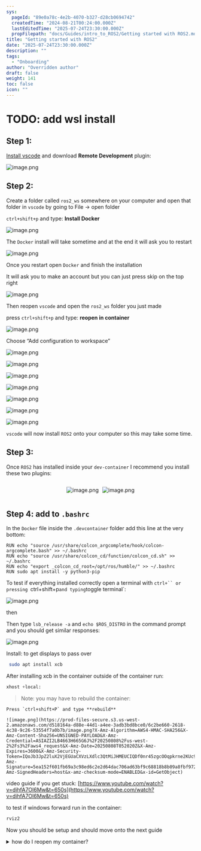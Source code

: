 ```yaml
---
sys:
  pageId: "89e0a78c-4e2b-4070-b327-d28cb0694742"
  createdTime: "2024-08-21T00:24:00.000Z"
  lastEditedTime: "2025-07-24T23:30:00.000Z"
  propFilepath: "docs/Guides/intro_to_ROS2/Getting started with ROS2.md"
title: "Getting started with ROS2"
date: "2025-07-24T23:30:00.000Z"
description: ""
tags:
  - "Onboarding"
author: "Overridden author"
draft: false
weight: 141
toc: false
icon: ""
---
```


# TODO: add wsl install

## Step 1:

[Install vscode](https://code.visualstudio.com/download) and download **Remote Development** plugin:

![image.png](https://prod-files-secure.s3.us-west-2.amazonaws.com/d518164a-d88e-44d1-a4ee-3adb3bd8bce0/efb52993-1881-4a40-b95e-6f020334f022/image.png?X-Amz-Algorithm=AWS4-HMAC-SHA256&X-Amz-Content-Sha256=UNSIGNED-PAYLOAD&X-Amz-Credential=ASIAZI2LB466UQNK4VBB%2F20250808%2Fus-west-2%2Fs3%2Faws4_request&X-Amz-Date=20250808T052011Z&X-Amz-Expires=3600&X-Amz-Security-Token=IQoJb3JpZ2luX2VjEGUaCXVzLXdlc3QtMiJHMEUCIQDbSiX8%2F070KkZBaV7bfTLz8IGDZVpF2wJvV2myV%2Fg5fgIgN6IXSFxw3lv8lcmUl2gvowS8olRjCLaRYpz6qiSjrRcqiAQInv%2F%2F%2F%2F%2F%2F%2F%2F%2F%2FARAAGgw2Mzc0MjMxODM4MDUiDNMlby6bSHfWJyaRbircAwKf27Ba97%2FHIqnt%2BLwELB5KdFRX%2FeunsXcwBWdSiE0hG8fYU3mPGGihdQ8x2C1Dy2Ys%2Fn8T2Iz%2BUK%2B78SDP4aCbhgAa2JJ%2BgIbqgaQMQDsgJ4uU%2FxhweSj9wDPZtwDigoPb9E7xCFpMyPw8MQGORH3gka2bTeJCCsHY5e9wuR57P2LrJVRA8zu9pd2gdaWdp15AkIH%2Fz992%2BqZtvL%2BusOK1spEyuS%2FA9VDiGg1OhhwtOEBMmjLQBYjSxOTUi4%2F3D4H1MALddFYMfhyDcguJOLvw6%2FcHUoOzEQ3UgvXhB5YqAHQ%2FU4AVRpg%2FGm8lihcHmDRD7ljeDGUOy2EgBHXR5cgK92w8WpHeibDAVRDGqG%2BuMXoCNSAriGQ1pVt%2B5xoVjNOcXRO9pyQxn8i19GRv576WpfWNjG%2BiZiPH7QU0xrSiEpltayhsY%2BogrG64%2BvcP2C6ulEkRR9ZXeHW4cI6otfLZFepwx%2BSnhYzNrfMg6idWG8%2BPwTcrtgut%2B8rgF8p3Be4jlxncHHqxESn%2FqlPKnP1vAU9DrD87%2FIActR%2F8z5zOnu7IS3hayyzdazX1e7qH%2BVqFsDYPQsRPdwwA2HgJtXWVSZZimtkO0tz9Yq5WH2gRxDbzsy%2FfsqDlI%2FSUMJb71cQGOqUB5qnMc9lY1DjWUJLQ2ybvrkFo02w90fdBClFOgLf%2F6lStNQ9h12Q3Oo1oq4Gk2JI5q8u3AiIjIwRqgDL9MCndq9KauJ6UY%2Bar9cMlE%2FjddT5hmuBy6VixfK69CvUBNUmzvHfLBWF%2BtuX95BkHNZ1e5nQ0wlgRytz9TCX7ydnqaMkj1Fc5sHOnwxEtIedYshq3CZ8EsJsr4%2B%2FwKnPJuOazOC%2Bq5qqA&X-Amz-Signature=655262d388941e82ae588363fbf88ea2f56a5ee107aec9d8ef355871315cd7bb&X-Amz-SignedHeaders=host&x-amz-checksum-mode=ENABLED&x-id=GetObject)

## Step 2:

Create a folder called `ros2_ws` somewhere on your computer and open that folder in `vscode` by going to File → open folder 

`ctrl+shift+p` and type: **Install Docker**

![image.png](https://prod-files-secure.s3.us-west-2.amazonaws.com/d518164a-d88e-44d1-a4ee-3adb3bd8bce0/2269dc0e-1cd5-47ff-bceb-c04ad9b2eab0/image.png?X-Amz-Algorithm=AWS4-HMAC-SHA256&X-Amz-Content-Sha256=UNSIGNED-PAYLOAD&X-Amz-Credential=ASIAZI2LB466UQNK4VBB%2F20250808%2Fus-west-2%2Fs3%2Faws4_request&X-Amz-Date=20250808T052011Z&X-Amz-Expires=3600&X-Amz-Security-Token=IQoJb3JpZ2luX2VjEGUaCXVzLXdlc3QtMiJHMEUCIQDbSiX8%2F070KkZBaV7bfTLz8IGDZVpF2wJvV2myV%2Fg5fgIgN6IXSFxw3lv8lcmUl2gvowS8olRjCLaRYpz6qiSjrRcqiAQInv%2F%2F%2F%2F%2F%2F%2F%2F%2F%2FARAAGgw2Mzc0MjMxODM4MDUiDNMlby6bSHfWJyaRbircAwKf27Ba97%2FHIqnt%2BLwELB5KdFRX%2FeunsXcwBWdSiE0hG8fYU3mPGGihdQ8x2C1Dy2Ys%2Fn8T2Iz%2BUK%2B78SDP4aCbhgAa2JJ%2BgIbqgaQMQDsgJ4uU%2FxhweSj9wDPZtwDigoPb9E7xCFpMyPw8MQGORH3gka2bTeJCCsHY5e9wuR57P2LrJVRA8zu9pd2gdaWdp15AkIH%2Fz992%2BqZtvL%2BusOK1spEyuS%2FA9VDiGg1OhhwtOEBMmjLQBYjSxOTUi4%2F3D4H1MALddFYMfhyDcguJOLvw6%2FcHUoOzEQ3UgvXhB5YqAHQ%2FU4AVRpg%2FGm8lihcHmDRD7ljeDGUOy2EgBHXR5cgK92w8WpHeibDAVRDGqG%2BuMXoCNSAriGQ1pVt%2B5xoVjNOcXRO9pyQxn8i19GRv576WpfWNjG%2BiZiPH7QU0xrSiEpltayhsY%2BogrG64%2BvcP2C6ulEkRR9ZXeHW4cI6otfLZFepwx%2BSnhYzNrfMg6idWG8%2BPwTcrtgut%2B8rgF8p3Be4jlxncHHqxESn%2FqlPKnP1vAU9DrD87%2FIActR%2F8z5zOnu7IS3hayyzdazX1e7qH%2BVqFsDYPQsRPdwwA2HgJtXWVSZZimtkO0tz9Yq5WH2gRxDbzsy%2FfsqDlI%2FSUMJb71cQGOqUB5qnMc9lY1DjWUJLQ2ybvrkFo02w90fdBClFOgLf%2F6lStNQ9h12Q3Oo1oq4Gk2JI5q8u3AiIjIwRqgDL9MCndq9KauJ6UY%2Bar9cMlE%2FjddT5hmuBy6VixfK69CvUBNUmzvHfLBWF%2BtuX95BkHNZ1e5nQ0wlgRytz9TCX7ydnqaMkj1Fc5sHOnwxEtIedYshq3CZ8EsJsr4%2B%2FwKnPJuOazOC%2Bq5qqA&X-Amz-Signature=58649c9f9e125c992145e8364ed0c44d1061c40d45d0a822974c4edb8a0429dd&X-Amz-SignedHeaders=host&x-amz-checksum-mode=ENABLED&x-id=GetObject)

The `Docker` install will take sometime and at the end it will ask you to restart

![image.png](https://prod-files-secure.s3.us-west-2.amazonaws.com/d518164a-d88e-44d1-a4ee-3adb3bd8bce0/ed233f78-be33-4b1f-b89c-9c346c0e961e/image.png?X-Amz-Algorithm=AWS4-HMAC-SHA256&X-Amz-Content-Sha256=UNSIGNED-PAYLOAD&X-Amz-Credential=ASIAZI2LB466UQNK4VBB%2F20250808%2Fus-west-2%2Fs3%2Faws4_request&X-Amz-Date=20250808T052011Z&X-Amz-Expires=3600&X-Amz-Security-Token=IQoJb3JpZ2luX2VjEGUaCXVzLXdlc3QtMiJHMEUCIQDbSiX8%2F070KkZBaV7bfTLz8IGDZVpF2wJvV2myV%2Fg5fgIgN6IXSFxw3lv8lcmUl2gvowS8olRjCLaRYpz6qiSjrRcqiAQInv%2F%2F%2F%2F%2F%2F%2F%2F%2F%2FARAAGgw2Mzc0MjMxODM4MDUiDNMlby6bSHfWJyaRbircAwKf27Ba97%2FHIqnt%2BLwELB5KdFRX%2FeunsXcwBWdSiE0hG8fYU3mPGGihdQ8x2C1Dy2Ys%2Fn8T2Iz%2BUK%2B78SDP4aCbhgAa2JJ%2BgIbqgaQMQDsgJ4uU%2FxhweSj9wDPZtwDigoPb9E7xCFpMyPw8MQGORH3gka2bTeJCCsHY5e9wuR57P2LrJVRA8zu9pd2gdaWdp15AkIH%2Fz992%2BqZtvL%2BusOK1spEyuS%2FA9VDiGg1OhhwtOEBMmjLQBYjSxOTUi4%2F3D4H1MALddFYMfhyDcguJOLvw6%2FcHUoOzEQ3UgvXhB5YqAHQ%2FU4AVRpg%2FGm8lihcHmDRD7ljeDGUOy2EgBHXR5cgK92w8WpHeibDAVRDGqG%2BuMXoCNSAriGQ1pVt%2B5xoVjNOcXRO9pyQxn8i19GRv576WpfWNjG%2BiZiPH7QU0xrSiEpltayhsY%2BogrG64%2BvcP2C6ulEkRR9ZXeHW4cI6otfLZFepwx%2BSnhYzNrfMg6idWG8%2BPwTcrtgut%2B8rgF8p3Be4jlxncHHqxESn%2FqlPKnP1vAU9DrD87%2FIActR%2F8z5zOnu7IS3hayyzdazX1e7qH%2BVqFsDYPQsRPdwwA2HgJtXWVSZZimtkO0tz9Yq5WH2gRxDbzsy%2FfsqDlI%2FSUMJb71cQGOqUB5qnMc9lY1DjWUJLQ2ybvrkFo02w90fdBClFOgLf%2F6lStNQ9h12Q3Oo1oq4Gk2JI5q8u3AiIjIwRqgDL9MCndq9KauJ6UY%2Bar9cMlE%2FjddT5hmuBy6VixfK69CvUBNUmzvHfLBWF%2BtuX95BkHNZ1e5nQ0wlgRytz9TCX7ydnqaMkj1Fc5sHOnwxEtIedYshq3CZ8EsJsr4%2B%2FwKnPJuOazOC%2Bq5qqA&X-Amz-Signature=ea4db132560c5e1739fcac2436ff7bdb3818caaa55bd6c0f1c50097e7f1b9173&X-Amz-SignedHeaders=host&x-amz-checksum-mode=ENABLED&x-id=GetObject)

Once you restart open `Docker` and finish the installation

It will ask you to make an account but you can just press skip on the top right

![image.png](https://prod-files-secure.s3.us-west-2.amazonaws.com/d518164a-d88e-44d1-a4ee-3adb3bd8bce0/21010ad9-1659-4fd9-9f59-9932a09b2a3d/image.png?X-Amz-Algorithm=AWS4-HMAC-SHA256&X-Amz-Content-Sha256=UNSIGNED-PAYLOAD&X-Amz-Credential=ASIAZI2LB466UQNK4VBB%2F20250808%2Fus-west-2%2Fs3%2Faws4_request&X-Amz-Date=20250808T052011Z&X-Amz-Expires=3600&X-Amz-Security-Token=IQoJb3JpZ2luX2VjEGUaCXVzLXdlc3QtMiJHMEUCIQDbSiX8%2F070KkZBaV7bfTLz8IGDZVpF2wJvV2myV%2Fg5fgIgN6IXSFxw3lv8lcmUl2gvowS8olRjCLaRYpz6qiSjrRcqiAQInv%2F%2F%2F%2F%2F%2F%2F%2F%2F%2FARAAGgw2Mzc0MjMxODM4MDUiDNMlby6bSHfWJyaRbircAwKf27Ba97%2FHIqnt%2BLwELB5KdFRX%2FeunsXcwBWdSiE0hG8fYU3mPGGihdQ8x2C1Dy2Ys%2Fn8T2Iz%2BUK%2B78SDP4aCbhgAa2JJ%2BgIbqgaQMQDsgJ4uU%2FxhweSj9wDPZtwDigoPb9E7xCFpMyPw8MQGORH3gka2bTeJCCsHY5e9wuR57P2LrJVRA8zu9pd2gdaWdp15AkIH%2Fz992%2BqZtvL%2BusOK1spEyuS%2FA9VDiGg1OhhwtOEBMmjLQBYjSxOTUi4%2F3D4H1MALddFYMfhyDcguJOLvw6%2FcHUoOzEQ3UgvXhB5YqAHQ%2FU4AVRpg%2FGm8lihcHmDRD7ljeDGUOy2EgBHXR5cgK92w8WpHeibDAVRDGqG%2BuMXoCNSAriGQ1pVt%2B5xoVjNOcXRO9pyQxn8i19GRv576WpfWNjG%2BiZiPH7QU0xrSiEpltayhsY%2BogrG64%2BvcP2C6ulEkRR9ZXeHW4cI6otfLZFepwx%2BSnhYzNrfMg6idWG8%2BPwTcrtgut%2B8rgF8p3Be4jlxncHHqxESn%2FqlPKnP1vAU9DrD87%2FIActR%2F8z5zOnu7IS3hayyzdazX1e7qH%2BVqFsDYPQsRPdwwA2HgJtXWVSZZimtkO0tz9Yq5WH2gRxDbzsy%2FfsqDlI%2FSUMJb71cQGOqUB5qnMc9lY1DjWUJLQ2ybvrkFo02w90fdBClFOgLf%2F6lStNQ9h12Q3Oo1oq4Gk2JI5q8u3AiIjIwRqgDL9MCndq9KauJ6UY%2Bar9cMlE%2FjddT5hmuBy6VixfK69CvUBNUmzvHfLBWF%2BtuX95BkHNZ1e5nQ0wlgRytz9TCX7ydnqaMkj1Fc5sHOnwxEtIedYshq3CZ8EsJsr4%2B%2FwKnPJuOazOC%2Bq5qqA&X-Amz-Signature=945fb661fd3723e34e7333cfdc7af1a63f1f9139a4a92a635e02f78522460769&X-Amz-SignedHeaders=host&x-amz-checksum-mode=ENABLED&x-id=GetObject)

Then reopen `vscode` and open the `ros2_ws` folder you just made

press `ctrl+shift+p` and type: **reopen in container**

![image.png](https://prod-files-secure.s3.us-west-2.amazonaws.com/d518164a-d88e-44d1-a4ee-3adb3bd8bce0/4e93b8c2-41ad-488c-8095-c74205196118/image.png?X-Amz-Algorithm=AWS4-HMAC-SHA256&X-Amz-Content-Sha256=UNSIGNED-PAYLOAD&X-Amz-Credential=ASIAZI2LB466UQNK4VBB%2F20250808%2Fus-west-2%2Fs3%2Faws4_request&X-Amz-Date=20250808T052011Z&X-Amz-Expires=3600&X-Amz-Security-Token=IQoJb3JpZ2luX2VjEGUaCXVzLXdlc3QtMiJHMEUCIQDbSiX8%2F070KkZBaV7bfTLz8IGDZVpF2wJvV2myV%2Fg5fgIgN6IXSFxw3lv8lcmUl2gvowS8olRjCLaRYpz6qiSjrRcqiAQInv%2F%2F%2F%2F%2F%2F%2F%2F%2F%2FARAAGgw2Mzc0MjMxODM4MDUiDNMlby6bSHfWJyaRbircAwKf27Ba97%2FHIqnt%2BLwELB5KdFRX%2FeunsXcwBWdSiE0hG8fYU3mPGGihdQ8x2C1Dy2Ys%2Fn8T2Iz%2BUK%2B78SDP4aCbhgAa2JJ%2BgIbqgaQMQDsgJ4uU%2FxhweSj9wDPZtwDigoPb9E7xCFpMyPw8MQGORH3gka2bTeJCCsHY5e9wuR57P2LrJVRA8zu9pd2gdaWdp15AkIH%2Fz992%2BqZtvL%2BusOK1spEyuS%2FA9VDiGg1OhhwtOEBMmjLQBYjSxOTUi4%2F3D4H1MALddFYMfhyDcguJOLvw6%2FcHUoOzEQ3UgvXhB5YqAHQ%2FU4AVRpg%2FGm8lihcHmDRD7ljeDGUOy2EgBHXR5cgK92w8WpHeibDAVRDGqG%2BuMXoCNSAriGQ1pVt%2B5xoVjNOcXRO9pyQxn8i19GRv576WpfWNjG%2BiZiPH7QU0xrSiEpltayhsY%2BogrG64%2BvcP2C6ulEkRR9ZXeHW4cI6otfLZFepwx%2BSnhYzNrfMg6idWG8%2BPwTcrtgut%2B8rgF8p3Be4jlxncHHqxESn%2FqlPKnP1vAU9DrD87%2FIActR%2F8z5zOnu7IS3hayyzdazX1e7qH%2BVqFsDYPQsRPdwwA2HgJtXWVSZZimtkO0tz9Yq5WH2gRxDbzsy%2FfsqDlI%2FSUMJb71cQGOqUB5qnMc9lY1DjWUJLQ2ybvrkFo02w90fdBClFOgLf%2F6lStNQ9h12Q3Oo1oq4Gk2JI5q8u3AiIjIwRqgDL9MCndq9KauJ6UY%2Bar9cMlE%2FjddT5hmuBy6VixfK69CvUBNUmzvHfLBWF%2BtuX95BkHNZ1e5nQ0wlgRytz9TCX7ydnqaMkj1Fc5sHOnwxEtIedYshq3CZ8EsJsr4%2B%2FwKnPJuOazOC%2Bq5qqA&X-Amz-Signature=353d49039f99df4d2bec4d737cbf6101485b361e21e86ddae4aa3eafe43a41a5&X-Amz-SignedHeaders=host&x-amz-checksum-mode=ENABLED&x-id=GetObject)

Choose “Add configuration to workspace”

![image.png](https://prod-files-secure.s3.us-west-2.amazonaws.com/d518164a-d88e-44d1-a4ee-3adb3bd8bce0/9560b282-5060-4989-ba37-97e7b2c22476/image.png?X-Amz-Algorithm=AWS4-HMAC-SHA256&X-Amz-Content-Sha256=UNSIGNED-PAYLOAD&X-Amz-Credential=ASIAZI2LB466UQNK4VBB%2F20250808%2Fus-west-2%2Fs3%2Faws4_request&X-Amz-Date=20250808T052011Z&X-Amz-Expires=3600&X-Amz-Security-Token=IQoJb3JpZ2luX2VjEGUaCXVzLXdlc3QtMiJHMEUCIQDbSiX8%2F070KkZBaV7bfTLz8IGDZVpF2wJvV2myV%2Fg5fgIgN6IXSFxw3lv8lcmUl2gvowS8olRjCLaRYpz6qiSjrRcqiAQInv%2F%2F%2F%2F%2F%2F%2F%2F%2F%2FARAAGgw2Mzc0MjMxODM4MDUiDNMlby6bSHfWJyaRbircAwKf27Ba97%2FHIqnt%2BLwELB5KdFRX%2FeunsXcwBWdSiE0hG8fYU3mPGGihdQ8x2C1Dy2Ys%2Fn8T2Iz%2BUK%2B78SDP4aCbhgAa2JJ%2BgIbqgaQMQDsgJ4uU%2FxhweSj9wDPZtwDigoPb9E7xCFpMyPw8MQGORH3gka2bTeJCCsHY5e9wuR57P2LrJVRA8zu9pd2gdaWdp15AkIH%2Fz992%2BqZtvL%2BusOK1spEyuS%2FA9VDiGg1OhhwtOEBMmjLQBYjSxOTUi4%2F3D4H1MALddFYMfhyDcguJOLvw6%2FcHUoOzEQ3UgvXhB5YqAHQ%2FU4AVRpg%2FGm8lihcHmDRD7ljeDGUOy2EgBHXR5cgK92w8WpHeibDAVRDGqG%2BuMXoCNSAriGQ1pVt%2B5xoVjNOcXRO9pyQxn8i19GRv576WpfWNjG%2BiZiPH7QU0xrSiEpltayhsY%2BogrG64%2BvcP2C6ulEkRR9ZXeHW4cI6otfLZFepwx%2BSnhYzNrfMg6idWG8%2BPwTcrtgut%2B8rgF8p3Be4jlxncHHqxESn%2FqlPKnP1vAU9DrD87%2FIActR%2F8z5zOnu7IS3hayyzdazX1e7qH%2BVqFsDYPQsRPdwwA2HgJtXWVSZZimtkO0tz9Yq5WH2gRxDbzsy%2FfsqDlI%2FSUMJb71cQGOqUB5qnMc9lY1DjWUJLQ2ybvrkFo02w90fdBClFOgLf%2F6lStNQ9h12Q3Oo1oq4Gk2JI5q8u3AiIjIwRqgDL9MCndq9KauJ6UY%2Bar9cMlE%2FjddT5hmuBy6VixfK69CvUBNUmzvHfLBWF%2BtuX95BkHNZ1e5nQ0wlgRytz9TCX7ydnqaMkj1Fc5sHOnwxEtIedYshq3CZ8EsJsr4%2B%2FwKnPJuOazOC%2Bq5qqA&X-Amz-Signature=6ccd86cd1a518ad1883fd837e82c82650da9ea9fc767d04a080ec992f95ab957&X-Amz-SignedHeaders=host&x-amz-checksum-mode=ENABLED&x-id=GetObject)

![image.png](https://prod-files-secure.s3.us-west-2.amazonaws.com/d518164a-d88e-44d1-a4ee-3adb3bd8bce0/2ee63f81-886b-48e8-a553-dc6e5eac99e4/image.png?X-Amz-Algorithm=AWS4-HMAC-SHA256&X-Amz-Content-Sha256=UNSIGNED-PAYLOAD&X-Amz-Credential=ASIAZI2LB466UQNK4VBB%2F20250808%2Fus-west-2%2Fs3%2Faws4_request&X-Amz-Date=20250808T052011Z&X-Amz-Expires=3600&X-Amz-Security-Token=IQoJb3JpZ2luX2VjEGUaCXVzLXdlc3QtMiJHMEUCIQDbSiX8%2F070KkZBaV7bfTLz8IGDZVpF2wJvV2myV%2Fg5fgIgN6IXSFxw3lv8lcmUl2gvowS8olRjCLaRYpz6qiSjrRcqiAQInv%2F%2F%2F%2F%2F%2F%2F%2F%2F%2FARAAGgw2Mzc0MjMxODM4MDUiDNMlby6bSHfWJyaRbircAwKf27Ba97%2FHIqnt%2BLwELB5KdFRX%2FeunsXcwBWdSiE0hG8fYU3mPGGihdQ8x2C1Dy2Ys%2Fn8T2Iz%2BUK%2B78SDP4aCbhgAa2JJ%2BgIbqgaQMQDsgJ4uU%2FxhweSj9wDPZtwDigoPb9E7xCFpMyPw8MQGORH3gka2bTeJCCsHY5e9wuR57P2LrJVRA8zu9pd2gdaWdp15AkIH%2Fz992%2BqZtvL%2BusOK1spEyuS%2FA9VDiGg1OhhwtOEBMmjLQBYjSxOTUi4%2F3D4H1MALddFYMfhyDcguJOLvw6%2FcHUoOzEQ3UgvXhB5YqAHQ%2FU4AVRpg%2FGm8lihcHmDRD7ljeDGUOy2EgBHXR5cgK92w8WpHeibDAVRDGqG%2BuMXoCNSAriGQ1pVt%2B5xoVjNOcXRO9pyQxn8i19GRv576WpfWNjG%2BiZiPH7QU0xrSiEpltayhsY%2BogrG64%2BvcP2C6ulEkRR9ZXeHW4cI6otfLZFepwx%2BSnhYzNrfMg6idWG8%2BPwTcrtgut%2B8rgF8p3Be4jlxncHHqxESn%2FqlPKnP1vAU9DrD87%2FIActR%2F8z5zOnu7IS3hayyzdazX1e7qH%2BVqFsDYPQsRPdwwA2HgJtXWVSZZimtkO0tz9Yq5WH2gRxDbzsy%2FfsqDlI%2FSUMJb71cQGOqUB5qnMc9lY1DjWUJLQ2ybvrkFo02w90fdBClFOgLf%2F6lStNQ9h12Q3Oo1oq4Gk2JI5q8u3AiIjIwRqgDL9MCndq9KauJ6UY%2Bar9cMlE%2FjddT5hmuBy6VixfK69CvUBNUmzvHfLBWF%2BtuX95BkHNZ1e5nQ0wlgRytz9TCX7ydnqaMkj1Fc5sHOnwxEtIedYshq3CZ8EsJsr4%2B%2FwKnPJuOazOC%2Bq5qqA&X-Amz-Signature=8303b58b252e1240208eaaaa44e2e59d8669521b3ba83dd30ba613c7663eb13e&X-Amz-SignedHeaders=host&x-amz-checksum-mode=ENABLED&x-id=GetObject)

![image.png](https://prod-files-secure.s3.us-west-2.amazonaws.com/d518164a-d88e-44d1-a4ee-3adb3bd8bce0/e0fd626c-c8b6-4b2c-95d1-fa4c26514504/image.png?X-Amz-Algorithm=AWS4-HMAC-SHA256&X-Amz-Content-Sha256=UNSIGNED-PAYLOAD&X-Amz-Credential=ASIAZI2LB466UQNK4VBB%2F20250808%2Fus-west-2%2Fs3%2Faws4_request&X-Amz-Date=20250808T052011Z&X-Amz-Expires=3600&X-Amz-Security-Token=IQoJb3JpZ2luX2VjEGUaCXVzLXdlc3QtMiJHMEUCIQDbSiX8%2F070KkZBaV7bfTLz8IGDZVpF2wJvV2myV%2Fg5fgIgN6IXSFxw3lv8lcmUl2gvowS8olRjCLaRYpz6qiSjrRcqiAQInv%2F%2F%2F%2F%2F%2F%2F%2F%2F%2FARAAGgw2Mzc0MjMxODM4MDUiDNMlby6bSHfWJyaRbircAwKf27Ba97%2FHIqnt%2BLwELB5KdFRX%2FeunsXcwBWdSiE0hG8fYU3mPGGihdQ8x2C1Dy2Ys%2Fn8T2Iz%2BUK%2B78SDP4aCbhgAa2JJ%2BgIbqgaQMQDsgJ4uU%2FxhweSj9wDPZtwDigoPb9E7xCFpMyPw8MQGORH3gka2bTeJCCsHY5e9wuR57P2LrJVRA8zu9pd2gdaWdp15AkIH%2Fz992%2BqZtvL%2BusOK1spEyuS%2FA9VDiGg1OhhwtOEBMmjLQBYjSxOTUi4%2F3D4H1MALddFYMfhyDcguJOLvw6%2FcHUoOzEQ3UgvXhB5YqAHQ%2FU4AVRpg%2FGm8lihcHmDRD7ljeDGUOy2EgBHXR5cgK92w8WpHeibDAVRDGqG%2BuMXoCNSAriGQ1pVt%2B5xoVjNOcXRO9pyQxn8i19GRv576WpfWNjG%2BiZiPH7QU0xrSiEpltayhsY%2BogrG64%2BvcP2C6ulEkRR9ZXeHW4cI6otfLZFepwx%2BSnhYzNrfMg6idWG8%2BPwTcrtgut%2B8rgF8p3Be4jlxncHHqxESn%2FqlPKnP1vAU9DrD87%2FIActR%2F8z5zOnu7IS3hayyzdazX1e7qH%2BVqFsDYPQsRPdwwA2HgJtXWVSZZimtkO0tz9Yq5WH2gRxDbzsy%2FfsqDlI%2FSUMJb71cQGOqUB5qnMc9lY1DjWUJLQ2ybvrkFo02w90fdBClFOgLf%2F6lStNQ9h12Q3Oo1oq4Gk2JI5q8u3AiIjIwRqgDL9MCndq9KauJ6UY%2Bar9cMlE%2FjddT5hmuBy6VixfK69CvUBNUmzvHfLBWF%2BtuX95BkHNZ1e5nQ0wlgRytz9TCX7ydnqaMkj1Fc5sHOnwxEtIedYshq3CZ8EsJsr4%2B%2FwKnPJuOazOC%2Bq5qqA&X-Amz-Signature=ea04d252d95521d09ddaa8e69e5eeedd93c6a9e803edcc9c14107f31c2a4cd29&X-Amz-SignedHeaders=host&x-amz-checksum-mode=ENABLED&x-id=GetObject)

![image.png](https://prod-files-secure.s3.us-west-2.amazonaws.com/d518164a-d88e-44d1-a4ee-3adb3bd8bce0/a2e13f50-d2ab-4719-a4c2-7ced634bfc9d/image.png?X-Amz-Algorithm=AWS4-HMAC-SHA256&X-Amz-Content-Sha256=UNSIGNED-PAYLOAD&X-Amz-Credential=ASIAZI2LB466UQNK4VBB%2F20250808%2Fus-west-2%2Fs3%2Faws4_request&X-Amz-Date=20250808T052011Z&X-Amz-Expires=3600&X-Amz-Security-Token=IQoJb3JpZ2luX2VjEGUaCXVzLXdlc3QtMiJHMEUCIQDbSiX8%2F070KkZBaV7bfTLz8IGDZVpF2wJvV2myV%2Fg5fgIgN6IXSFxw3lv8lcmUl2gvowS8olRjCLaRYpz6qiSjrRcqiAQInv%2F%2F%2F%2F%2F%2F%2F%2F%2F%2FARAAGgw2Mzc0MjMxODM4MDUiDNMlby6bSHfWJyaRbircAwKf27Ba97%2FHIqnt%2BLwELB5KdFRX%2FeunsXcwBWdSiE0hG8fYU3mPGGihdQ8x2C1Dy2Ys%2Fn8T2Iz%2BUK%2B78SDP4aCbhgAa2JJ%2BgIbqgaQMQDsgJ4uU%2FxhweSj9wDPZtwDigoPb9E7xCFpMyPw8MQGORH3gka2bTeJCCsHY5e9wuR57P2LrJVRA8zu9pd2gdaWdp15AkIH%2Fz992%2BqZtvL%2BusOK1spEyuS%2FA9VDiGg1OhhwtOEBMmjLQBYjSxOTUi4%2F3D4H1MALddFYMfhyDcguJOLvw6%2FcHUoOzEQ3UgvXhB5YqAHQ%2FU4AVRpg%2FGm8lihcHmDRD7ljeDGUOy2EgBHXR5cgK92w8WpHeibDAVRDGqG%2BuMXoCNSAriGQ1pVt%2B5xoVjNOcXRO9pyQxn8i19GRv576WpfWNjG%2BiZiPH7QU0xrSiEpltayhsY%2BogrG64%2BvcP2C6ulEkRR9ZXeHW4cI6otfLZFepwx%2BSnhYzNrfMg6idWG8%2BPwTcrtgut%2B8rgF8p3Be4jlxncHHqxESn%2FqlPKnP1vAU9DrD87%2FIActR%2F8z5zOnu7IS3hayyzdazX1e7qH%2BVqFsDYPQsRPdwwA2HgJtXWVSZZimtkO0tz9Yq5WH2gRxDbzsy%2FfsqDlI%2FSUMJb71cQGOqUB5qnMc9lY1DjWUJLQ2ybvrkFo02w90fdBClFOgLf%2F6lStNQ9h12Q3Oo1oq4Gk2JI5q8u3AiIjIwRqgDL9MCndq9KauJ6UY%2Bar9cMlE%2FjddT5hmuBy6VixfK69CvUBNUmzvHfLBWF%2BtuX95BkHNZ1e5nQ0wlgRytz9TCX7ydnqaMkj1Fc5sHOnwxEtIedYshq3CZ8EsJsr4%2B%2FwKnPJuOazOC%2Bq5qqA&X-Amz-Signature=8a7d5fcb5b15cd694851e21dcb44bb6ce38f05070a068cd9632bcb6ad5598633&X-Amz-SignedHeaders=host&x-amz-checksum-mode=ENABLED&x-id=GetObject)

![image.png](https://prod-files-secure.s3.us-west-2.amazonaws.com/d518164a-d88e-44d1-a4ee-3adb3bd8bce0/6cc478ad-aaba-4bf7-9fcc-403277ab896c/image.png?X-Amz-Algorithm=AWS4-HMAC-SHA256&X-Amz-Content-Sha256=UNSIGNED-PAYLOAD&X-Amz-Credential=ASIAZI2LB466UQNK4VBB%2F20250808%2Fus-west-2%2Fs3%2Faws4_request&X-Amz-Date=20250808T052011Z&X-Amz-Expires=3600&X-Amz-Security-Token=IQoJb3JpZ2luX2VjEGUaCXVzLXdlc3QtMiJHMEUCIQDbSiX8%2F070KkZBaV7bfTLz8IGDZVpF2wJvV2myV%2Fg5fgIgN6IXSFxw3lv8lcmUl2gvowS8olRjCLaRYpz6qiSjrRcqiAQInv%2F%2F%2F%2F%2F%2F%2F%2F%2F%2FARAAGgw2Mzc0MjMxODM4MDUiDNMlby6bSHfWJyaRbircAwKf27Ba97%2FHIqnt%2BLwELB5KdFRX%2FeunsXcwBWdSiE0hG8fYU3mPGGihdQ8x2C1Dy2Ys%2Fn8T2Iz%2BUK%2B78SDP4aCbhgAa2JJ%2BgIbqgaQMQDsgJ4uU%2FxhweSj9wDPZtwDigoPb9E7xCFpMyPw8MQGORH3gka2bTeJCCsHY5e9wuR57P2LrJVRA8zu9pd2gdaWdp15AkIH%2Fz992%2BqZtvL%2BusOK1spEyuS%2FA9VDiGg1OhhwtOEBMmjLQBYjSxOTUi4%2F3D4H1MALddFYMfhyDcguJOLvw6%2FcHUoOzEQ3UgvXhB5YqAHQ%2FU4AVRpg%2FGm8lihcHmDRD7ljeDGUOy2EgBHXR5cgK92w8WpHeibDAVRDGqG%2BuMXoCNSAriGQ1pVt%2B5xoVjNOcXRO9pyQxn8i19GRv576WpfWNjG%2BiZiPH7QU0xrSiEpltayhsY%2BogrG64%2BvcP2C6ulEkRR9ZXeHW4cI6otfLZFepwx%2BSnhYzNrfMg6idWG8%2BPwTcrtgut%2B8rgF8p3Be4jlxncHHqxESn%2FqlPKnP1vAU9DrD87%2FIActR%2F8z5zOnu7IS3hayyzdazX1e7qH%2BVqFsDYPQsRPdwwA2HgJtXWVSZZimtkO0tz9Yq5WH2gRxDbzsy%2FfsqDlI%2FSUMJb71cQGOqUB5qnMc9lY1DjWUJLQ2ybvrkFo02w90fdBClFOgLf%2F6lStNQ9h12Q3Oo1oq4Gk2JI5q8u3AiIjIwRqgDL9MCndq9KauJ6UY%2Bar9cMlE%2FjddT5hmuBy6VixfK69CvUBNUmzvHfLBWF%2BtuX95BkHNZ1e5nQ0wlgRytz9TCX7ydnqaMkj1Fc5sHOnwxEtIedYshq3CZ8EsJsr4%2B%2FwKnPJuOazOC%2Bq5qqA&X-Amz-Signature=f79863272c122f51a60d2c52828607d09bf6f72e39b1d5187a00001364f7bde1&X-Amz-SignedHeaders=host&x-amz-checksum-mode=ENABLED&x-id=GetObject)

![image.png](https://prod-files-secure.s3.us-west-2.amazonaws.com/d518164a-d88e-44d1-a4ee-3adb3bd8bce0/53255b28-f75e-430f-b9e3-c0ac8577e42b/image.png?X-Amz-Algorithm=AWS4-HMAC-SHA256&X-Amz-Content-Sha256=UNSIGNED-PAYLOAD&X-Amz-Credential=ASIAZI2LB466UQNK4VBB%2F20250808%2Fus-west-2%2Fs3%2Faws4_request&X-Amz-Date=20250808T052011Z&X-Amz-Expires=3600&X-Amz-Security-Token=IQoJb3JpZ2luX2VjEGUaCXVzLXdlc3QtMiJHMEUCIQDbSiX8%2F070KkZBaV7bfTLz8IGDZVpF2wJvV2myV%2Fg5fgIgN6IXSFxw3lv8lcmUl2gvowS8olRjCLaRYpz6qiSjrRcqiAQInv%2F%2F%2F%2F%2F%2F%2F%2F%2F%2FARAAGgw2Mzc0MjMxODM4MDUiDNMlby6bSHfWJyaRbircAwKf27Ba97%2FHIqnt%2BLwELB5KdFRX%2FeunsXcwBWdSiE0hG8fYU3mPGGihdQ8x2C1Dy2Ys%2Fn8T2Iz%2BUK%2B78SDP4aCbhgAa2JJ%2BgIbqgaQMQDsgJ4uU%2FxhweSj9wDPZtwDigoPb9E7xCFpMyPw8MQGORH3gka2bTeJCCsHY5e9wuR57P2LrJVRA8zu9pd2gdaWdp15AkIH%2Fz992%2BqZtvL%2BusOK1spEyuS%2FA9VDiGg1OhhwtOEBMmjLQBYjSxOTUi4%2F3D4H1MALddFYMfhyDcguJOLvw6%2FcHUoOzEQ3UgvXhB5YqAHQ%2FU4AVRpg%2FGm8lihcHmDRD7ljeDGUOy2EgBHXR5cgK92w8WpHeibDAVRDGqG%2BuMXoCNSAriGQ1pVt%2B5xoVjNOcXRO9pyQxn8i19GRv576WpfWNjG%2BiZiPH7QU0xrSiEpltayhsY%2BogrG64%2BvcP2C6ulEkRR9ZXeHW4cI6otfLZFepwx%2BSnhYzNrfMg6idWG8%2BPwTcrtgut%2B8rgF8p3Be4jlxncHHqxESn%2FqlPKnP1vAU9DrD87%2FIActR%2F8z5zOnu7IS3hayyzdazX1e7qH%2BVqFsDYPQsRPdwwA2HgJtXWVSZZimtkO0tz9Yq5WH2gRxDbzsy%2FfsqDlI%2FSUMJb71cQGOqUB5qnMc9lY1DjWUJLQ2ybvrkFo02w90fdBClFOgLf%2F6lStNQ9h12Q3Oo1oq4Gk2JI5q8u3AiIjIwRqgDL9MCndq9KauJ6UY%2Bar9cMlE%2FjddT5hmuBy6VixfK69CvUBNUmzvHfLBWF%2BtuX95BkHNZ1e5nQ0wlgRytz9TCX7ydnqaMkj1Fc5sHOnwxEtIedYshq3CZ8EsJsr4%2B%2FwKnPJuOazOC%2Bq5qqA&X-Amz-Signature=2cc28af6bd80e9c5a28d3c61ddf70e8323dd575b9309b037be35061ffd19f085&X-Amz-SignedHeaders=host&x-amz-checksum-mode=ENABLED&x-id=GetObject)

![image.png](https://prod-files-secure.s3.us-west-2.amazonaws.com/d518164a-d88e-44d1-a4ee-3adb3bd8bce0/7c562767-5af9-4ffb-97d1-327bcdf4ee00/image.png?X-Amz-Algorithm=AWS4-HMAC-SHA256&X-Amz-Content-Sha256=UNSIGNED-PAYLOAD&X-Amz-Credential=ASIAZI2LB466UQNK4VBB%2F20250808%2Fus-west-2%2Fs3%2Faws4_request&X-Amz-Date=20250808T052011Z&X-Amz-Expires=3600&X-Amz-Security-Token=IQoJb3JpZ2luX2VjEGUaCXVzLXdlc3QtMiJHMEUCIQDbSiX8%2F070KkZBaV7bfTLz8IGDZVpF2wJvV2myV%2Fg5fgIgN6IXSFxw3lv8lcmUl2gvowS8olRjCLaRYpz6qiSjrRcqiAQInv%2F%2F%2F%2F%2F%2F%2F%2F%2F%2FARAAGgw2Mzc0MjMxODM4MDUiDNMlby6bSHfWJyaRbircAwKf27Ba97%2FHIqnt%2BLwELB5KdFRX%2FeunsXcwBWdSiE0hG8fYU3mPGGihdQ8x2C1Dy2Ys%2Fn8T2Iz%2BUK%2B78SDP4aCbhgAa2JJ%2BgIbqgaQMQDsgJ4uU%2FxhweSj9wDPZtwDigoPb9E7xCFpMyPw8MQGORH3gka2bTeJCCsHY5e9wuR57P2LrJVRA8zu9pd2gdaWdp15AkIH%2Fz992%2BqZtvL%2BusOK1spEyuS%2FA9VDiGg1OhhwtOEBMmjLQBYjSxOTUi4%2F3D4H1MALddFYMfhyDcguJOLvw6%2FcHUoOzEQ3UgvXhB5YqAHQ%2FU4AVRpg%2FGm8lihcHmDRD7ljeDGUOy2EgBHXR5cgK92w8WpHeibDAVRDGqG%2BuMXoCNSAriGQ1pVt%2B5xoVjNOcXRO9pyQxn8i19GRv576WpfWNjG%2BiZiPH7QU0xrSiEpltayhsY%2BogrG64%2BvcP2C6ulEkRR9ZXeHW4cI6otfLZFepwx%2BSnhYzNrfMg6idWG8%2BPwTcrtgut%2B8rgF8p3Be4jlxncHHqxESn%2FqlPKnP1vAU9DrD87%2FIActR%2F8z5zOnu7IS3hayyzdazX1e7qH%2BVqFsDYPQsRPdwwA2HgJtXWVSZZimtkO0tz9Yq5WH2gRxDbzsy%2FfsqDlI%2FSUMJb71cQGOqUB5qnMc9lY1DjWUJLQ2ybvrkFo02w90fdBClFOgLf%2F6lStNQ9h12Q3Oo1oq4Gk2JI5q8u3AiIjIwRqgDL9MCndq9KauJ6UY%2Bar9cMlE%2FjddT5hmuBy6VixfK69CvUBNUmzvHfLBWF%2BtuX95BkHNZ1e5nQ0wlgRytz9TCX7ydnqaMkj1Fc5sHOnwxEtIedYshq3CZ8EsJsr4%2B%2FwKnPJuOazOC%2Bq5qqA&X-Amz-Signature=28c30ed81f01d4f041d0c9f75e9b82e5deb484e6c79a0178b8464df9ccd06b20&X-Amz-SignedHeaders=host&x-amz-checksum-mode=ENABLED&x-id=GetObject)

`vscode` will now install `ROS2` onto your computer so this may take some time.

## Step 3:

Once `ROS2` has installed inside your `dev-container` I recommend you install these two plugins:

<div style="display: flex;flex-direction: row; column-gap:10px; max-width: 630px;justify-content: center;">
<div>

![image.png](https://prod-files-secure.s3.us-west-2.amazonaws.com/d518164a-d88e-44d1-a4ee-3adb3bd8bce0/3fc3d550-5a54-4ba1-ba6b-faa01cdb7369/image.png?X-Amz-Algorithm=AWS4-HMAC-SHA256&X-Amz-Content-Sha256=UNSIGNED-PAYLOAD&X-Amz-Credential=ASIAZI2LB466YKIN2VML%2F20250808%2Fus-west-2%2Fs3%2Faws4_request&X-Amz-Date=20250808T052019Z&X-Amz-Expires=3600&X-Amz-Security-Token=IQoJb3JpZ2luX2VjEGUaCXVzLXdlc3QtMiJGMEQCICWWXsg%2BT1aq1%2BesaiW0Pyh%2FNwvqOCDgrJqNfGihfYhiAiAq7XFI8rubfbOZzVmGMdeAhc%2F3dfJTsyZibpVW48Ym5yqIBAie%2F%2F%2F%2F%2F%2F%2F%2F%2F%2F8BEAAaDDYzNzQyMzE4MzgwNSIMaUVX8kE70ejsEI%2FbKtwDh7C0o7eBDZwAZvfAPtmORi%2Ft0gh3CaF144FrsBEKiILU6OKWCk02vojtb5ZfIxcPQdvFzYui4JzfJZF43KVIU0XNG5q2HUzeM60C6sj4qGf8jzQgg3kOI4AjFpRjYVGDXPFP1IoZmz%2FhcdNrJGysODQdpDCn65C%2FJWjpc5O3mIl9%2FMRrrJy9OQhxD41HaA8%2FyTHsMWdY1aoRxe8vZbNyY8x2Q%2FTQWmPjqyEct9IiqEDtJEkLE%2B9rb4prW2kNw3BWiuteiQ79fB6LCTh03gfTPTi9MYoU9ALM8nPLyQQ9HQkSEhkJfG4jaunkJIa72Oiq2MSFUpOB8dTZb9uZtYYf0iupdefGNgoIPSBvovBdAQuFaUo8ZWmC7jyD2tmO9tIrkDbovhENiYs10cia8t9JZ2DA%2FK42%2Fteq3zEuVVEnmAnBAgxm4K6Zq2jySQrXbGhLEwi5gIb2IOGi%2FCTR2jJX33xskKzq2R6ZjqObzpY3UC8yEC9MTAaIN6NS6PmHGYJQVhSjcV819voHgUUgcXdgupXmnQu8WZ9nDRdtJ6oUB05%2Blj5T07jCeB7YNBnNaZSqVkq1dNvIdHQuGVZTfeqrsYHtmKXBwLRF9A%2FSHP%2FswBVLOutpyot0ZIYUAj8w8%2FrVxAY6pgGdJ0ZPxeE3q3SZ9AsUN5u3TEMfPi8xXRZszSL3rE839EprhPM3hGgFVL0D2xNN%2BJdp27oc%2FOIVaqbek51yWXIb%2BN1ErVFWaUo%2FvAitDFMnlW97DsdvSK8wvSNWI6hbXw9GnZIH%2Bq5WhHlH0L1m92n%2BAUMxZQajTq9qNKkVQOUw5FS4Qln9pdGgoH1ixtW0YsZn8jIulMDb4r0IG%2FfnxatOmqJqpmCH&X-Amz-Signature=2568a194bacedf25cb99962915be795b12deffea024c124e831005ed1b3e6840&X-Amz-SignedHeaders=host&x-amz-checksum-mode=ENABLED&x-id=GetObject)

</div>
<div>

![image.png](https://prod-files-secure.s3.us-west-2.amazonaws.com/d518164a-d88e-44d1-a4ee-3adb3bd8bce0/d994cc66-13c2-4093-a5a3-f84cf4601a82/image.png?X-Amz-Algorithm=AWS4-HMAC-SHA256&X-Amz-Content-Sha256=UNSIGNED-PAYLOAD&X-Amz-Credential=ASIAZI2LB466QDUZJTTS%2F20250808%2Fus-west-2%2Fs3%2Faws4_request&X-Amz-Date=20250808T052020Z&X-Amz-Expires=3600&X-Amz-Security-Token=IQoJb3JpZ2luX2VjEGUaCXVzLXdlc3QtMiJIMEYCIQCgzfHZcFjtUxAly9Fp4hBRZ%2ByHZFA7uik4jJjErbEEMQIhAMhL8Sm2Z7LpCaAQe3tiY1jZmyWVAZxRspD5U%2FhRBmajKogECJ7%2F%2F%2F%2F%2F%2F%2F%2F%2F%2FwEQABoMNjM3NDIzMTgzODA1IgzyX7LdiU6C13%2BaVJIq3AMdzC5ayk0Tnz%2BA88Ft5AFj9INpzTjjdgUy6usUx4ZcjKtObdEYGfJ5Crp2FIb%2BuoAOBXHvEknyofPJ6vD7CmDsN8Tz2k%2FxGr870f6sQ4TVD7CPopkrZNDxBtS2OtBnEQDpij3rgxwf4FfKANEbXOPrCwMzvxcfbQ0NPX07DEkvzly2Zza95%2Bf8NN%2BZ9MzR%2BwI9UBt0KVcMz010wH4h6NjDxKkBKQ8x1bKhg0DaKdoP3%2FGJmwaCuNZL8Rj0ZXbiBb8H5PBinPPxNvtkC2ZsiP4ekWpI3sYq5KRhx%2Bwc4K2l5OfjUgqabS6h3IPGtcgRJzJmP6Q%2BvR9swQEehjWfOne2KIK0Bym2xJRm1%2FNTThu27Sfkfj8Qv53TUIT0fl%2FZPXq1i1qvEtx%2Fp9JClrpNAz9mCy71VlUtFowKq98Ef%2FGTK40S1WThG%2BgR1rZRvwKOt9k26jtViyOmqOk5Yk6l3EfSGNXjn7RlJIWiELJLcG%2FecR5ktp%2FiCG9C%2FIB02nTtGehjdTFoCYGDOgzUGF3rK%2BNC0ihO%2BQbEu20tFfeMittsnHIwGr0DSCzG8Cn4hhNkhpkMNhQCV52Xa%2BAhw9D3U3946Mw684bxzHoo1dosotNOv4ADSgZVIga2fUTbrjCe%2BtXEBjqkAbJUbB3hoTRKSHcM8yBjJBpSZwK%2Fy11HCQU1gXi3PBkIzcCe%2FeljzqyqfI1H9WVp%2B51ZA5GUoI9RPjWDx0eUiVslapwTRi1OGV3VUGml5GHHXsvPqxpZpHadigVC5onTFdmGOpjYouI%2B9kpmf6ZRElZkBCX6nDZUhn%2FLscbqny2UK6PbaiCh7ogGcTrHqwl%2BOGqT%2FHvgTIGBeGzwT9YyOQlzb9uh&X-Amz-Signature=2ce171049f1c16a20c7928f57be400fdc597c69648cdc3739589be546b94b723&X-Amz-SignedHeaders=host&x-amz-checksum-mode=ENABLED&x-id=GetObject)

</div>
</div>

## Step 4: add to `.bashrc`

In the `Docker` file inside the `.devcontainer` folder add this line at the very bottom: 

```docker
RUN echo "source /usr/share/colcon_argcomplete/hook/colcon-argcomplete.bash" >> ~/.bashrc
RUN echo "source /usr/share/colcon_cd/function/colcon_cd.sh" >> ~/.bashrc
RUN echo "export _colcon_cd_root=/opt/ros/humble/" >> ~/.bashrc
RUN sudo apt install -y python3-pip 
```

To test if everything installed correctly open a terminal with `ctrl+`` or pressing `ctrl+shift+p` and typing `toggle terminal`:

![image.png](https://prod-files-secure.s3.us-west-2.amazonaws.com/d518164a-d88e-44d1-a4ee-3adb3bd8bce0/6a4943d8-b04e-4c02-9a58-775f3384d1a5/image.png?X-Amz-Algorithm=AWS4-HMAC-SHA256&X-Amz-Content-Sha256=UNSIGNED-PAYLOAD&X-Amz-Credential=ASIAZI2LB466UQNK4VBB%2F20250808%2Fus-west-2%2Fs3%2Faws4_request&X-Amz-Date=20250808T052012Z&X-Amz-Expires=3600&X-Amz-Security-Token=IQoJb3JpZ2luX2VjEGUaCXVzLXdlc3QtMiJHMEUCIQDbSiX8%2F070KkZBaV7bfTLz8IGDZVpF2wJvV2myV%2Fg5fgIgN6IXSFxw3lv8lcmUl2gvowS8olRjCLaRYpz6qiSjrRcqiAQInv%2F%2F%2F%2F%2F%2F%2F%2F%2F%2FARAAGgw2Mzc0MjMxODM4MDUiDNMlby6bSHfWJyaRbircAwKf27Ba97%2FHIqnt%2BLwELB5KdFRX%2FeunsXcwBWdSiE0hG8fYU3mPGGihdQ8x2C1Dy2Ys%2Fn8T2Iz%2BUK%2B78SDP4aCbhgAa2JJ%2BgIbqgaQMQDsgJ4uU%2FxhweSj9wDPZtwDigoPb9E7xCFpMyPw8MQGORH3gka2bTeJCCsHY5e9wuR57P2LrJVRA8zu9pd2gdaWdp15AkIH%2Fz992%2BqZtvL%2BusOK1spEyuS%2FA9VDiGg1OhhwtOEBMmjLQBYjSxOTUi4%2F3D4H1MALddFYMfhyDcguJOLvw6%2FcHUoOzEQ3UgvXhB5YqAHQ%2FU4AVRpg%2FGm8lihcHmDRD7ljeDGUOy2EgBHXR5cgK92w8WpHeibDAVRDGqG%2BuMXoCNSAriGQ1pVt%2B5xoVjNOcXRO9pyQxn8i19GRv576WpfWNjG%2BiZiPH7QU0xrSiEpltayhsY%2BogrG64%2BvcP2C6ulEkRR9ZXeHW4cI6otfLZFepwx%2BSnhYzNrfMg6idWG8%2BPwTcrtgut%2B8rgF8p3Be4jlxncHHqxESn%2FqlPKnP1vAU9DrD87%2FIActR%2F8z5zOnu7IS3hayyzdazX1e7qH%2BVqFsDYPQsRPdwwA2HgJtXWVSZZimtkO0tz9Yq5WH2gRxDbzsy%2FfsqDlI%2FSUMJb71cQGOqUB5qnMc9lY1DjWUJLQ2ybvrkFo02w90fdBClFOgLf%2F6lStNQ9h12Q3Oo1oq4Gk2JI5q8u3AiIjIwRqgDL9MCndq9KauJ6UY%2Bar9cMlE%2FjddT5hmuBy6VixfK69CvUBNUmzvHfLBWF%2BtuX95BkHNZ1e5nQ0wlgRytz9TCX7ydnqaMkj1Fc5sHOnwxEtIedYshq3CZ8EsJsr4%2B%2FwKnPJuOazOC%2Bq5qqA&X-Amz-Signature=c900f723a36087de54398904d221696d1f2831b9231ca1d9f5ce6f92b0f2513f&X-Amz-SignedHeaders=host&x-amz-checksum-mode=ENABLED&x-id=GetObject)

then 

Then type `lsb_release -a` and `echo $ROS_DISTRO` in the command prompt and you should get similar responses:

![image.png](https://prod-files-secure.s3.us-west-2.amazonaws.com/d518164a-d88e-44d1-a4ee-3adb3bd8bce0/3e635dec-a805-4e85-8b9e-d000e5b71a4e/image.png?X-Amz-Algorithm=AWS4-HMAC-SHA256&X-Amz-Content-Sha256=UNSIGNED-PAYLOAD&X-Amz-Credential=ASIAZI2LB466UQNK4VBB%2F20250808%2Fus-west-2%2Fs3%2Faws4_request&X-Amz-Date=20250808T052012Z&X-Amz-Expires=3600&X-Amz-Security-Token=IQoJb3JpZ2luX2VjEGUaCXVzLXdlc3QtMiJHMEUCIQDbSiX8%2F070KkZBaV7bfTLz8IGDZVpF2wJvV2myV%2Fg5fgIgN6IXSFxw3lv8lcmUl2gvowS8olRjCLaRYpz6qiSjrRcqiAQInv%2F%2F%2F%2F%2F%2F%2F%2F%2F%2FARAAGgw2Mzc0MjMxODM4MDUiDNMlby6bSHfWJyaRbircAwKf27Ba97%2FHIqnt%2BLwELB5KdFRX%2FeunsXcwBWdSiE0hG8fYU3mPGGihdQ8x2C1Dy2Ys%2Fn8T2Iz%2BUK%2B78SDP4aCbhgAa2JJ%2BgIbqgaQMQDsgJ4uU%2FxhweSj9wDPZtwDigoPb9E7xCFpMyPw8MQGORH3gka2bTeJCCsHY5e9wuR57P2LrJVRA8zu9pd2gdaWdp15AkIH%2Fz992%2BqZtvL%2BusOK1spEyuS%2FA9VDiGg1OhhwtOEBMmjLQBYjSxOTUi4%2F3D4H1MALddFYMfhyDcguJOLvw6%2FcHUoOzEQ3UgvXhB5YqAHQ%2FU4AVRpg%2FGm8lihcHmDRD7ljeDGUOy2EgBHXR5cgK92w8WpHeibDAVRDGqG%2BuMXoCNSAriGQ1pVt%2B5xoVjNOcXRO9pyQxn8i19GRv576WpfWNjG%2BiZiPH7QU0xrSiEpltayhsY%2BogrG64%2BvcP2C6ulEkRR9ZXeHW4cI6otfLZFepwx%2BSnhYzNrfMg6idWG8%2BPwTcrtgut%2B8rgF8p3Be4jlxncHHqxESn%2FqlPKnP1vAU9DrD87%2FIActR%2F8z5zOnu7IS3hayyzdazX1e7qH%2BVqFsDYPQsRPdwwA2HgJtXWVSZZimtkO0tz9Yq5WH2gRxDbzsy%2FfsqDlI%2FSUMJb71cQGOqUB5qnMc9lY1DjWUJLQ2ybvrkFo02w90fdBClFOgLf%2F6lStNQ9h12Q3Oo1oq4Gk2JI5q8u3AiIjIwRqgDL9MCndq9KauJ6UY%2Bar9cMlE%2FjddT5hmuBy6VixfK69CvUBNUmzvHfLBWF%2BtuX95BkHNZ1e5nQ0wlgRytz9TCX7ydnqaMkj1Fc5sHOnwxEtIedYshq3CZ8EsJsr4%2B%2FwKnPJuOazOC%2Bq5qqA&X-Amz-Signature=2e1ecbc9a10f6464ce48f7a52ada6c4cf8e2001dd34e6e42e3462b8e79db64fb&X-Amz-SignedHeaders=host&x-amz-checksum-mode=ENABLED&x-id=GetObject)

Install:  to get displays to pass over

```bash
 sudo apt install xcb
```

After installing xcb in the container outside of the container run:

```python
xhost +local:
```

> Note: you may have to rebuild the container:

	Press `ctrl+shift+P` and type **rebuild**

	![image.png](https://prod-files-secure.s3.us-west-2.amazonaws.com/d518164a-d88e-44d1-a4ee-3adb3bd8bce0/6c2be660-2618-4c38-9c26-53554f7a0b7b/image.png?X-Amz-Algorithm=AWS4-HMAC-SHA256&X-Amz-Content-Sha256=UNSIGNED-PAYLOAD&X-Amz-Credential=ASIAZI2LB4663H665G6J%2F20250808%2Fus-west-2%2Fs3%2Faws4_request&X-Amz-Date=20250808T052020Z&X-Amz-Expires=3600&X-Amz-Security-Token=IQoJb3JpZ2luX2VjEGUaCXVzLXdlc3QtMiJHMEUCIQDf0nr45zgcOOqpkrne2KUc9OX%2B8TnHmmhIT0%2BtoHpjMAIgWO2gkW6ceImlEm7C9VrwOeX9AGHaF2Ye3hV3Ykf3PxYqiAQInv%2F%2F%2F%2F%2F%2F%2F%2F%2F%2FARAAGgw2Mzc0MjMxODM4MDUiDF1TOnAw19Z7Q%2FCl3ircAzP%2B0PZ1J7yeWlV%2FEDwNQvIJESt4yosHlfORFaimDKEsHDxIvIsJxkBigwq41juW8Olo%2FDxaVzbEtYDZHphicyMJ3coJYWjY82OL%2B5YsyxvPekRk%2FVkEmcvD%2Bp6nhT5xnwsAu%2Bc2%2BaQ%2FuAGsEpbSqCDUH%2Fs34nTyVZZyqQNdxxxNStwKL6RSUvCLRwhp334mLAxGzYiR6rW0L0JdZdJKO4RMTH4UB27B2pLUh5n90I5lZn0o6%2Bf7ZJgHvBV7qPhdSE8aIF1SHqrhIC8gd8Vk%2B2QjzgtII2NSvtp443tLgT7Kgrdoluyjph71oUI5y5Sv6iqhg4SGvyXOgUNZzP2V4F4rWZccjzMfkiyGE3dmOqur0J44Hxd%2F5YG3XFOqhhASnUEb5qeJFwRPRnIsH4DyGRs%2Bqp02ee%2BS1e6utmUhcQew%2B1Nfb1FGQDbD9sL0%2Bf06IQhoBQ9xkMBeR2V0RSqxYeheUkKJZoGTYi8CFFZ9ZwTe4m8xxghAmjB7YkHfaZzh%2Bxpo1wmKPCF%2Fl81S3bjTQPZqCpjjDtUr51sJKgvfKGV%2B9RSZgP2hjQJsiZWgcV5j6iBMP4BXNkUya3Da0OTpOAdq6svewEcxh%2BuV%2FAIAAAYPSf4r19PLsl%2Bb355oMLL71cQGOqUB4ClOfI7uAwpKWShcb3aScgG69ZHpQKyVgYp8jcAJSNnw5P8Q%2BIcYbXa6nzPnZ8oDPX0mxUA8TeVNm9fRazNKTVHHafRQ1Vr7Q135oGaPf86a0gNHqHnTcANlQ9YTpylkv70RH21pyVyIXdcJLcWAfwJHM3ltrnzTj6bDDdX52KF4ff2ty4GGTY8VrCAFB1rOkoeVHem75vnUpiNYI30YJfkcZQAa&X-Amz-Signature=5ea152f601fb69a3c98ed6c2e2d64dac706ad63bf9c68818b8b09a8fbf972a68&X-Amz-SignedHeaders=host&x-amz-checksum-mode=ENABLED&x-id=GetObject)

video guide if you get stuck: [https://www.youtube.com/watch?v=dihfA7Ol6Mw&t=650s](https://www.youtube.com/watch?v=dihfA7Ol6Mw&t=650s)

to test if windows forward run in the container:

```bash
rviz2
```

Now you should be setup and should move onto the next guide 

<details>
      <summary>how do I reopen my container?</summary>
      TODO:
  </details>
